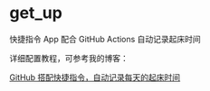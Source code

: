 # get_up 

快捷指令 App 配合 GitHub Actions 自动记录起床时间

详细配置教程，可参考我的博客：   

[GitHub 搭配快捷指令，自动记录每天的起床时间](https://www.penghh.fun/2021/12/26/2021-12-26-githubshortcut/)      

